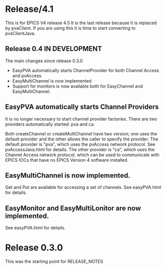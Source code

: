 Release/4.1
===========

This is for EPICS V4 release 4.5
It is the last release because it is replaced by pvaClient.
If you are using this it is time to start converting to pvaClientJava.

Release 0.4 IN DEVELOPMENT
--------------------------

The main changes since release 0.3.0

* EasyPVA automatically starts ChannelProvider for both Channel Access and pvAccess.
* EasyMultiChannel is now implemented
* Support for monitors is now available both for EasyChannel and EasyMultiChannel.


EasyPVA automatically starts Channel Providers
------------

It is no longer necessary to start channel provider factories.
There are two providers automatically started: pva and ca.

Both createChannel or createMultiChannel have two version; one uses the default provider
and the other allows the caller to specify the provider.
The default provider is "pva", which uses the pvAccess network protocol.
See pvAccessJava.html for details.
The other provider is "ca", which uses the Channel Access network protocol,
which can be used to communicate with EPICS IOCs that have no EPICS Version 4
software installed.

EasyMultiChannel is now implemented.
--------------

Get and Put are available for accessing a set of channels.
See easyPVA.html for details.


EasyMonitor and EasyMultiLonitor are now implemented.
---------------

See easyPVA.html for details.


Release 0.3.0
==========
This was the starting point for RELEASE_NOTES
